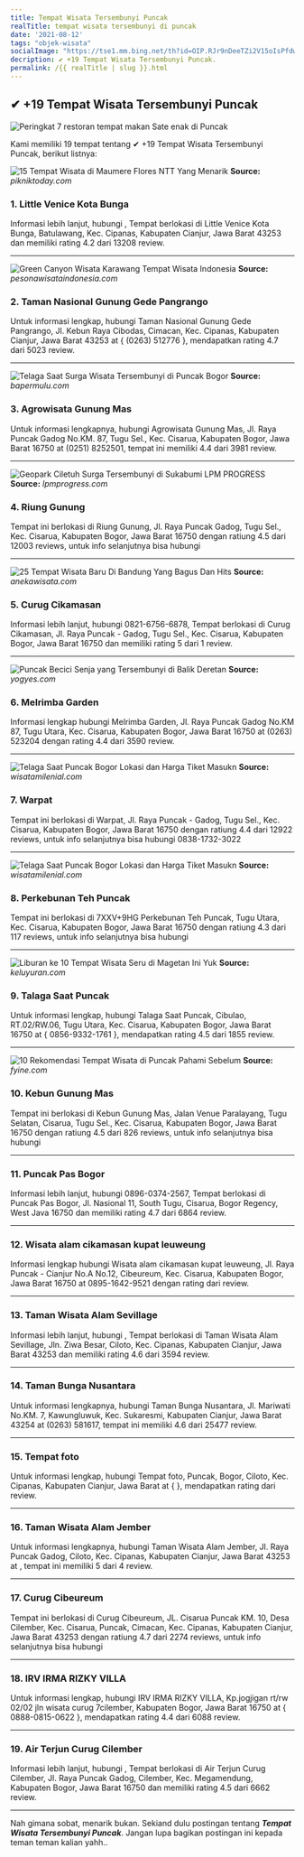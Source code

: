 ```yaml
---
title: Tempat Wisata Tersembunyi Puncak
realTitle: tempat wisata tersembunyi di puncak
date: '2021-08-12'
tags: "objek-wisata"
socialImage: "https://tse1.mm.bing.net/th?id=OIP.RJr9nDeeTZi2V15oIsPfdwHaFj&amp;pid=15.1"
decription: ✔ +19 Tempat Wisata Tersembunyi Puncak.
permalink: /{{ realTitle | slug }}.html
---
```


## ✔ +19 Tempat Wisata Tersembunyi Puncak

![Peringkat 7 restoran  tempat makan Sate enak di Puncak ](https://assets-pergikuliner.com/EVzr5DEaM1xlg92M8lroO36aHWs=/fit-in/1366x768/smart/filters:no_upscale()/https://assets-pergikuliner.com/uploads/image/picture/519197/picture-1491374681.jpg%3Fv%3D1491374681)



Kami memiliki 19 tempat tentang ✔ +19 Tempat Wisata Tersembunyi Puncak, berikut listnya:



![15 Tempat Wisata di Maumere Flores  NTT Yang Menarik ](https://tse2.mm.bing.net/th?id=OIP._skS0OYPkYyMsZXysweHlgHaEO&amp;pid=15.1)
**Source:** _pikniktoday.com_


### 1. Little Venice Kota Bunga



Informasi lebih lanjut, hubungi , Tempat berlokasi di Little Venice Kota Bunga, Batulawang, Kec. Cipanas, Kabupaten Cianjur, Jawa Barat 43253 dan memiliki rating 4.2 dari 13208 review.

---


![Green Canyon Wisata Karawang  Tempat Wisata Indonesia](https://tse1.mm.bing.net/th?id=OIP.1EOQomZKXXZvcQzaXPV_rQHaJQ&amp;pid=15.1)
**Source:** _pesonawisataindonesia.com_


### 2. Taman Nasional Gunung Gede Pangrango



Untuk informasi lengkap, hubungi Taman Nasional Gunung Gede Pangrango, Jl. Kebun Raya Cibodas, Cimacan, Kec. Cipanas, Kabupaten Cianjur, Jawa Barat 43253 at { (0263) 512776 }, mendapatkan rating 4.7 dari 5023 review.

---


![Telaga Saat Surga Wisata Tersembunyi di Puncak Bogor ](https://tse3.mm.bing.net/th?id=OIP.cBgF4NdLqnvp6MXmWAjsgwHaGV&amp;pid=15.1)
**Source:** _bapermulu.com_


### 3. Agrowisata Gunung Mas



Untuk informasi lengkapnya, hubungi Agrowisata Gunung Mas, Jl. Raya Puncak Gadog No.KM. 87, Tugu Sel., Kec. Cisarua, Kabupaten Bogor, Jawa Barat 16750 at (0251) 8252501, tempat ini memiliki 4.4 dari 3981 review.

---


![Geopark Ciletuh Surga Tersembunyi di Sukabumi  LPM PROGRESS](https://tse2.mm.bing.net/th?id=OIP.aH-UY-nI3MSLZfzv5WU5DwHaFj&amp;pid=15.1)
**Source:** _lpmprogress.com_


### 4. Riung Gunung



Tempat ini berlokasi di Riung Gunung, Jl. Raya Puncak Gadog, Tugu Sel., Kec. Cisarua, Kabupaten Bogor, Jawa Barat 16750 dengan ratiung 4.5 dari 12003 reviews, untuk info selanjutnya bisa hubungi 

---


![25 Tempat Wisata Baru Di Bandung Yang Bagus Dan Hits](https://tse4.mm.bing.net/th?id=OIP.A7mPeF_9udVpK2SR7_A6SQHaD8&amp;pid=15.1)
**Source:** _anekawisata.com_


### 5. Curug Cikamasan



Informasi lebih lanjut, hubungi 0821-6756-6878, Tempat berlokasi di Curug Cikamasan, Jl. Raya Puncak - Gadog, Tugu Sel., Kec. Cisarua, Kabupaten Bogor, Jawa Barat 16750 dan memiliki rating 5 dari 1 review.

---


![Puncak Becici Senja yang Tersembunyi di Balik Deretan ](https://tse2.mm.bing.net/th?id=OIP.uSdK-UZr-Dobv0LWvQ1ulgHaE5&amp;pid=15.1)
**Source:** _yogyes.com_


### 6. Melrimba Garden



Informasi lengkap hubungi Melrimba Garden, Jl. Raya Puncak Gadog No.KM 87, Tugu Utara, Kec. Cisarua, Kabupaten Bogor, Jawa Barat 16750 at (0263) 523204 dengan rating 4.4 dari 3590 review.

---


![Telaga Saat Puncak Bogor Lokasi dan Harga Tiket Masukn ](https://tse2.mm.bing.net/th?id=OIP.pL7lW7bcdctvbckmRp2ZOwHaJQ&amp;pid=15.1)
**Source:** _wisatamilenial.com_


### 7. Warpat



Tempat ini berlokasi di Warpat, Jl. Raya Puncak - Gadog, Tugu Sel., Kec. Cisarua, Kabupaten Bogor, Jawa Barat 16750 dengan ratiung 4.4 dari 12922 reviews, untuk info selanjutnya bisa hubungi 0838-1732-3022

---


![Telaga Saat Puncak Bogor Lokasi dan Harga Tiket Masukn ](https://tse2.mm.bing.net/th?id=OIP.OOWXD_XNTSCvW_2xEciMegHaJQ&amp;pid=15.1)
**Source:** _wisatamilenial.com_


### 8. Perkebunan Teh Puncak



Tempat ini berlokasi di 7XXV+9HG Perkebunan Teh Puncak, Tugu Utara, Kec. Cisarua, Kabupaten Bogor, Jawa Barat 16750 dengan ratiung 4.3 dari 117 reviews, untuk info selanjutnya bisa hubungi 

---


![Liburan ke 10 Tempat Wisata Seru di Magetan Ini Yuk](https://tse4.mm.bing.net/th?id=OIP.h1DACWHF_6jGOeTt3IHwDgHaE7&amp;pid=15.1)
**Source:** _keluyuran.com_


### 9. Talaga Saat Puncak



Untuk informasi lengkap, hubungi Talaga Saat Puncak, Cibulao, RT.02/RW.06, Tugu Utara, Kec. Cisarua, Kabupaten Bogor, Jawa Barat 16750 at { 0856-9332-1761 }, mendapatkan rating 4.5 dari 1855 review.

---


![10 Rekomendasi Tempat Wisata di Puncak Pahami Sebelum ](https://tse1.mm.bing.net/th?id=OIP._xtDBpwEeEx_RhO5Ru9BvAHaFi&amp;pid=15.1)
**Source:** _fyine.com_


### 10. Kebun Gunung Mas



Tempat ini berlokasi di Kebun Gunung Mas, Jalan Venue Paralayang, Tugu Selatan, Cisarua, Tugu Sel., Kec. Cisarua, Kabupaten Bogor, Jawa Barat 16750 dengan ratiung 4.5 dari 826 reviews, untuk info selanjutnya bisa hubungi 

---


### 11. Puncak Pas Bogor



Informasi lebih lanjut, hubungi 0896-0374-2567, Tempat berlokasi di Puncak Pas Bogor, Jl. Nasional 11, South Tugu, Cisarua, Bogor Regency, West Java 16750 dan memiliki rating 4.7 dari 6864 review.

---


### 12. Wisata alam cikamasan kupat leuweung



Informasi lengkap hubungi Wisata alam cikamasan kupat leuweung, Jl. Raya Puncak - Cianjur No.A No.12, Cibeureum, Kec. Cisarua, Kabupaten Bogor, Jawa Barat 16750 at 0895-1642-9521 dengan rating  dari  review.

---


### 13. Taman Wisata Alam Sevillage



Informasi lebih lanjut, hubungi , Tempat berlokasi di Taman Wisata Alam Sevillage, Jln. Ziwa Besar, Ciloto, Kec. Cipanas, Kabupaten Cianjur, Jawa Barat 43253 dan memiliki rating 4.6 dari 3594 review.

---


### 14. Taman Bunga Nusantara



Untuk informasi lengkapnya, hubungi Taman Bunga Nusantara, Jl. Mariwati No.KM. 7, Kawungluwuk, Kec. Sukaresmi, Kabupaten Cianjur, Jawa Barat 43254 at (0263) 581617, tempat ini memiliki 4.6 dari 25477 review.

---


### 15. Tempat foto



Untuk informasi lengkap, hubungi Tempat foto, Puncak, Bogor, Ciloto, Kec. Cipanas, Kabupaten Cianjur, Jawa Barat at {  }, mendapatkan rating  dari  review.

---


### 16. Taman Wisata Alam Jember



Untuk informasi lengkapnya, hubungi Taman Wisata Alam Jember, Jl. Raya Puncak Gadog, Ciloto, Kec. Cipanas, Kabupaten Cianjur, Jawa Barat 43253 at , tempat ini memiliki 5 dari 4 review.

---


### 17. Curug Cibeureum



Tempat ini berlokasi di Curug Cibeureum, JL. Cisarua Puncak KM. 10, Desa Cilember, Kec. Cisarua, Puncak, Cimacan, Kec. Cipanas, Kabupaten Cianjur, Jawa Barat 43253 dengan ratiung 4.7 dari 2274 reviews, untuk info selanjutnya bisa hubungi 

---


### 18. IRV IRMA RIZKY VILLA



Untuk informasi lengkap, hubungi IRV IRMA RIZKY VILLA, Kp.jogjigan rt/rw 02/02 jln wisata curug 7cilember, Kabupaten Bogor, Jawa Barat 16750 at { 0888-0815-0622 }, mendapatkan rating 4.4 dari 6088 review.

---


### 19. Air Terjun Curug Cilember



Informasi lebih lanjut, hubungi , Tempat berlokasi di Air Terjun Curug Cilember, Jl. Raya Puncak Gadog, Cilember, Kec. Megamendung, Kabupaten Bogor, Jawa Barat 16750 dan memiliki rating 4.5 dari 6662 review.

---









Nah gimana sobat, menarik bukan. Sekiand dulu postingan tentang ***Tempat Wisata Tersembunyi Puncak***. Jangan lupa bagikan postingan ini kepada teman teman kalian yahh..
